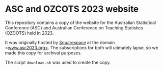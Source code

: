 # ASC and OZCOTS 2023 website

This repository contains a copy of the website for the Australian Statistical
Conference (ASC) and Australian Conference on Teaching Statistics (OZCOTS) held
in 2023.

It was originally hosted by [Squarespace](https://www.squarespace.com/) at the
domain <www.asc2023.org>.  The subscriptions for both will utimately lapse, so
we made this copy for archival purposes.

The script `download.sh` was used to create the copy.
